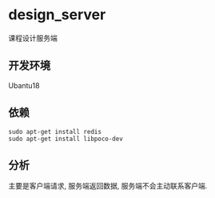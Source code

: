 # design_server
课程设计服务端

## 开发环境
Ubantu18

## 依赖
```shell
sudo apt-get install redis
sudo apt-get install libpoco-dev
```

## 分析
主要是客户端请求, 服务端返回数据, 服务端不会主动联系客户端.
